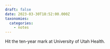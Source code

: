 ```yaml
---
draft: false
date: 2023-03-30T18:52:00.000Z
taxonomies:
  categories:
    - notes
---
```

Hit the ten-year mark at University of Utah Health.
